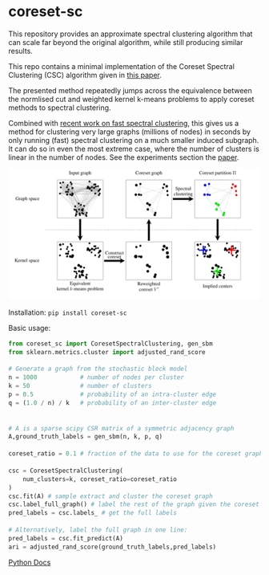 # coreset-sc
This repository provides an approximate spectral clustering algorithm that can scale far beyond the original algorithm, while still producing similar results.


This repo contains a minimal implementation of the Coreset Spectral Clustering (CSC) algorithm given in [this paper](https://openreview.net/pdf?id=1qgZXeMTTU).

The presented method repeatedly jumps across the equivalence between the normlised cut and weighted kernel k-means problems to apply coreset methods to spectral clustering.

Combined with [recent work on fast spectral clustering](https://neurips.cc/virtual/2023/poster/71723), this gives us a method for clustering very large graphs (millions of nodes) in seconds by only running (fast) spectral clustering on a much smaller induced subgraph. It can do so in even the most extreme case, where the number of clusters is linear in the number of nodes. See the experiments section the [paper](https://openreview.net/pdf?id=1qgZXeMTTU).

![Coreset Spectral Clustering](csc.png)


Installation: `pip install coreset-sc`

Basic usage:
```python
from coreset_sc import CoresetSpectralClustering, gen_sbm
from sklearn.metrics.cluster import adjusted_rand_score

# Generate a graph from the stochastic block model
n = 1000            # number of nodes per cluster
k = 50              # number of clusters
p = 0.5             # probability of an intra-cluster edge
q = (1.0 / n) / k   # probability of an inter-cluster edge


# A is a sparse scipy CSR matrix of a symmetric adjacency graph
A,ground_truth_labels = gen_sbm(n, k, p, q)

coreset_ratio = 0.1 # fraction of the data to use for the coreset graph

csc = CoresetSpectralClustering(
    num_clusters=k, coreset_ratio=coreset_ratio
)
csc.fit(A) # sample extract and cluster the coreset graph
csc.label_full_graph() # label the rest of the graph given the coreset labels
pred_labels = csc.labels_ # get the full labels

# Alternatively, label the full graph in one line:
pred_labels = csc.fit_predict(A)
ari = adjusted_rand_score(ground_truth_labels,pred_labels)
```


[Python Docs](https://benjourdan.github.io/coreset-sc/)
